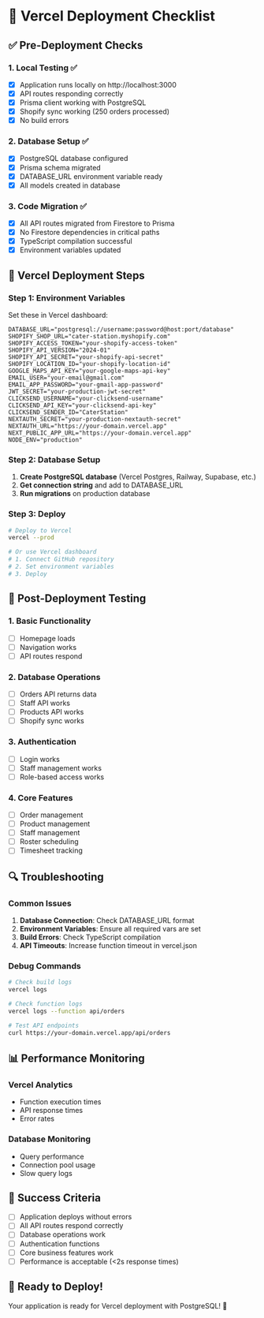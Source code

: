 # 🚀 Vercel Deployment Checklist

## ✅ Pre-Deployment Checks

### 1. **Local Testing** ✅
- [x] Application runs locally on http://localhost:3000
- [x] API routes responding correctly
- [x] Prisma client working with PostgreSQL
- [x] Shopify sync working (250 orders processed)
- [x] No build errors

### 2. **Database Setup** ✅
- [x] PostgreSQL database configured
- [x] Prisma schema migrated
- [x] DATABASE_URL environment variable ready
- [x] All models created in database

### 3. **Code Migration** ✅
- [x] All API routes migrated from Firestore to Prisma
- [x] No Firestore dependencies in critical paths
- [x] TypeScript compilation successful
- [x] Environment variables updated

## 🔧 Vercel Deployment Steps

### Step 1: Environment Variables
Set these in Vercel dashboard:
```env
DATABASE_URL="postgresql://username:password@host:port/database"
SHOPIFY_SHOP_URL="cater-station.myshopify.com"
SHOPIFY_ACCESS_TOKEN="your-shopify-access-token"
SHOPIFY_API_VERSION="2024-01"
SHOPIFY_API_SECRET="your-shopify-api-secret"
SHOPIFY_LOCATION_ID="your-shopify-location-id"
GOOGLE_MAPS_API_KEY="your-google-maps-api-key"
EMAIL_USER="your-email@gmail.com"
EMAIL_APP_PASSWORD="your-gmail-app-password"
JWT_SECRET="your-production-jwt-secret"
CLICKSEND_USERNAME="your-clicksend-username"
CLICKSEND_API_KEY="your-clicksend-api-key"
CLICKSEND_SENDER_ID="CaterStation"
NEXTAUTH_SECRET="your-production-nextauth-secret"
NEXTAUTH_URL="https://your-domain.vercel.app"
NEXT_PUBLIC_APP_URL="https://your-domain.vercel.app"
NODE_ENV="production"
```

### Step 2: Database Setup
1. **Create PostgreSQL database** (Vercel Postgres, Railway, Supabase, etc.)
2. **Get connection string** and add to DATABASE_URL
3. **Run migrations** on production database

### Step 3: Deploy
```bash
# Deploy to Vercel
vercel --prod

# Or use Vercel dashboard
# 1. Connect GitHub repository
# 2. Set environment variables
# 3. Deploy
```

## 🧪 Post-Deployment Testing

### 1. **Basic Functionality**
- [ ] Homepage loads
- [ ] Navigation works
- [ ] API routes respond

### 2. **Database Operations**
- [ ] Orders API returns data
- [ ] Staff API works
- [ ] Products API works
- [ ] Shopify sync works

### 3. **Authentication**
- [ ] Login works
- [ ] Staff management works
- [ ] Role-based access works

### 4. **Core Features**
- [ ] Order management
- [ ] Product management
- [ ] Staff management
- [ ] Roster scheduling
- [ ] Timesheet tracking

## 🔍 Troubleshooting

### Common Issues
1. **Database Connection**: Check DATABASE_URL format
2. **Environment Variables**: Ensure all required vars are set
3. **Build Errors**: Check TypeScript compilation
4. **API Timeouts**: Increase function timeout in vercel.json

### Debug Commands
```bash
# Check build logs
vercel logs

# Check function logs
vercel logs --function api/orders

# Test API endpoints
curl https://your-domain.vercel.app/api/orders
```

## 📊 Performance Monitoring

### Vercel Analytics
- Function execution times
- API response times
- Error rates

### Database Monitoring
- Query performance
- Connection pool usage
- Slow query logs

## 🎯 Success Criteria

- [ ] Application deploys without errors
- [ ] All API routes respond correctly
- [ ] Database operations work
- [ ] Authentication functions
- [ ] Core business features work
- [ ] Performance is acceptable (<2s response times)

## 🚀 Ready to Deploy!

Your application is ready for Vercel deployment with PostgreSQL! 🎉